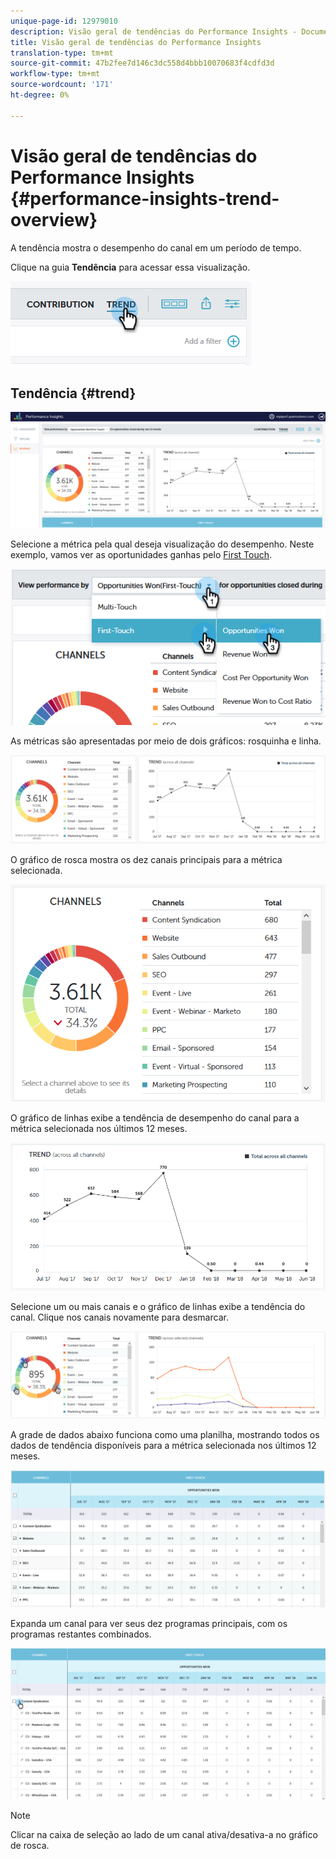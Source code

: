 ```yaml
---
unique-page-id: 12979010
description: Visão geral de tendências do Performance Insights - Documentos do Marketing - Documentação do produto
title: Visão geral de tendências do Performance Insights
translation-type: tm+mt
source-git-commit: 47b2fee7d146c3dc558d4bbb10070683f4cdfd3d
workflow-type: tm+mt
source-wordcount: '171'
ht-degree: 0%

---
```



# Visão geral de tendências do Performance Insights {#performance-insights-trend-overview}

A tendência mostra o desempenho do canal em um período de tempo.

Clique na guia **Tendência** para acessar essa visualização.

![](assets/1.png)

## Tendência {#trend}

![](assets/2-1.png)

Selecione a métrica pela qual deseja visualização do desempenho. Neste exemplo, vamos ver as oportunidades ganhas pelo [First Touch](http://docs.marketo.com/display/DOCS/Understanding+Attribution).

![](assets/3-2.png)

As métricas são apresentadas por meio de dois gráficos: rosquinha e linha.

![](assets/4-1.png)

O gráfico de rosca mostra os dez canais principais para a métrica selecionada.

![](assets/5-2.png)

O gráfico de linhas exibe a tendência de desempenho do canal para a métrica selecionada nos últimos 12 meses.

![](assets/6-1.png)

Selecione um ou mais canais e o gráfico de linhas exibe a tendência do canal. Clique nos canais novamente para desmarcar.

![](assets/7.png)

A grade de dados abaixo funciona como uma planilha, mostrando todos os dados de tendência disponíveis para a métrica selecionada nos últimos 12 meses.

![](assets/8.png)

Expanda um canal para ver seus dez programas principais, com os programas restantes combinados.

![](assets/9-1.png)

>[!NOTE]
>
>Clicar na caixa de seleção ao lado de um canal ativa/desativa-a no gráfico de rosca.

